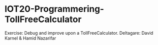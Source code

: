# IOT20-Programmering-TollFreeCalculator
Exercise: Debug and improve upon a TollFreeCalculator.
Deltagare: David Karnel & Hamid Nazarifar
